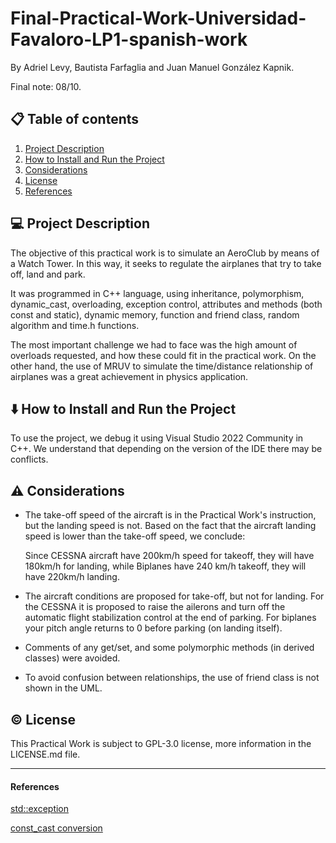 # Final-Practical-Work-Universidad-Favaloro-LP1-spanish-work
By Adriel Levy, Bautista Farfaglia and Juan Manuel González Kapnik.

Final note: 08/10.

## 📋 Table of contents
1. [Project Description](#description)
2. [How to Install and Run the Project](#howto)
3. [Considerations](#considerations)
4. [License](#license)
5. [References](#references)

## 💻 Project Description <a name="description"></a>

The objective of this practical work is to simulate an AeroClub by means of a Watch Tower. In this way, it seeks to regulate the airplanes that try to take off, land and park.

It was programmed in C++ language, using inheritance, polymorphism, dynamic_cast, overloading, exception control, attributes and methods (both const and static), dynamic memory, function and friend class, random algorithm and time.h functions.

The most important challenge we had to face was the high amount of overloads requested, and how these could fit in the practical work. On the other hand, the use of MRUV to simulate the time/distance relationship of airplanes was a great achievement in physics application.

## ⬇️ How to Install and Run the Project <a name="howto"></a>

To use the project, we debug it using Visual Studio 2022 Community in C++. We understand that depending on the version of the IDE there may be conflicts. 

## ⚠️ Considerations <a name="considerations"></a>
* The take-off speed of the aircraft is in the Practical Work's instruction, but the landing speed is not. Based on the fact that the aircraft landing speed is lower than the take-off speed, we conclude:

  Since CESSNA aircraft have 200km/h speed for takeoff, they will have 180km/h for landing, while Biplanes have 240 km/h takeoff, they will have 220km/h landing. 

* The aircraft conditions are proposed for take-off, but not for landing. For the CESSNA it is proposed to raise the ailerons and turn off the automatic flight stabilization control at the end of parking. For biplanes your pitch angle returns to 0 before parking (on landing itself).

* Comments of any get/set, and some polymorphic methods (in derived classes) were avoided.

* To avoid confusion between relationships, the use of friend class is not shown in the UML.

## ©️ License <a name="license"></a>
This Practical Work is subject to GPL-3.0 license, more information in the LICENSE.md file.

---

#### References <a name="references"></a>
[std::exception](https://en.cppreference.com/w/cpp/error/exception)

[const_cast conversion](https://en.cppreference.com/w/cpp/language/const_cast)

